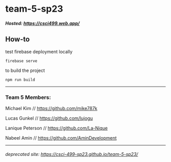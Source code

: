 # team-5-sp23

##### Hosted: https://csci499.web.app/

## How-to

test firebase deployment locally

`firebase serve`

to build the project

`npm run build`

---

### Team 5 Members: 

Michael Kim // https://github.com/mike787k 

Lucas Gunkel // https://github.com/lujogu 

Lanique Peterson // https://github.com/La-Nique 

Nabeel Amin  // https://github.com/AminDevelopment 

---

###### deprecated site: https://csci-499-sp23.github.io/team-5-sp23/
